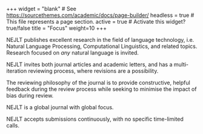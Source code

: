 +++
widget = "blank"  # See https://sourcethemes.com/academic/docs/page-builder/
headless = true  # This file represents a page section.
active = true  # Activate this widget? true/false
title = "Focus"
weight=10
+++


NEJLT publishes excellent research in the field of language technology, i.e. Natural Language Processing, Computational Linguistics, and related topics. Research focused on *any* natural language is invited.

NEJLT invites both journal articles and academic letters, and has a multi-iteration reviewing process, where revisions are a possibility.

The reviewing philosophy of the journal is to provide constructive, helpful feedback during the review process while seeking to minimise the impact of bias during review.

NEJLT is a global journal with global focus. 

NEJLT accepts submissions continuously, with no specific time-limited calls.
